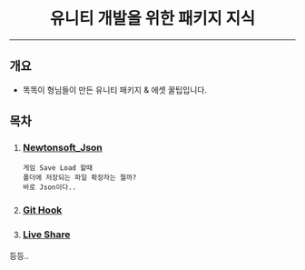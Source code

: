 <h1 align="center"> 유니티 개발을 위한 패키지 지식 </h1>

---

## 개요

* 똑똑이 형님들이 만든 유니티 패키지 & 에셋 꿀팁입니다.

## 목차 

1. ### [Newtonsoft_Json](./Json/Newtonsoft_Json_Package.md)
    ```text
    게임 Save Load 할때 
    폴더에 저장되는 파일 확장자는 뭘까?
    바로 Json이다..
    ```
2. ### [Git Hook](https://tech.devsisters.com/posts/unity-githooks/)
3. ### [Live Share](./)

등등..